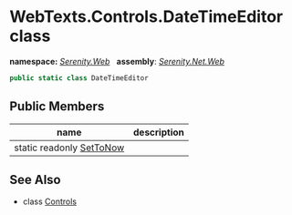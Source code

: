 # WebTexts.Controls.DateTimeEditor class
**namespace:** *[Serenity.Web](../README.md#serenity.web-namespace)*   **assembly**: *[Serenity.Net.Web](../README.md)*

```csharp
public static class DateTimeEditor
```

## Public Members

| name | description |
| --- | --- |
| static readonly [SetToNow](WebTexts.Controls.DateTimeEditor/SetToNow.md) |  |

## See Also

* class [Controls](WebTexts.Controls.md)